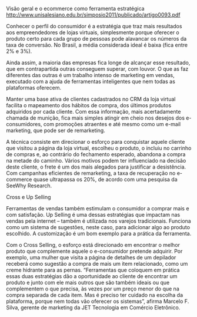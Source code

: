 Visão geral e o ecommerce como ferramenta estratégica
http://www.unisalesiano.edu.br/simposio2011/publicado/artigo0093.pdf




Conhecer o perfil do consumidor é a estratégia que traz mais resultados aos empreendedores de lojas virtuais, simplesmente porque oferecer o produto certo para cada grupo de pessoas pode alavancar os números da taxa de conversão. No Brasil, a média considerada ideal é baixa (fica entre 2% e 3%).

Ainda assim, a maioria das empresas fica longe de alcançar esse resultado, que em contrapartida outras conseguem superar, com louvor. O que as faz diferentes das outras é um trabalho intenso de marketing em vendas, executado com a ajuda de ferramentas inteligentes que nem todas as plataformas oferecem.

Manter uma base ativa de clientes cadastrados no CRM da loja virtual facilita o mapeamento dos hábitos de compra, dos últimos produtos adquiridos por cada cliente. Com essa informação, mais acertadamente chamada de munição, fica mais simples atingir em cheio nos desejos dos e-consumidores, com promoções atraentes e até mesmo como um e-mail marketing, que pode ser de remarketing.

A técnica consiste em direcionar o esforço para conquistar aquele cliente que visitou a página da loja virtual, escolheu o produto, o incluiu no carrinho de compras e, ao contrário do fechamento esperado, abandona a compra na metade do caminho. Vários motivos podem ter influenciado na decisão deste cliente, o frete é um dos mais alegados para justificar a desistência. Com campanhas eficientes de remarketing, a taxa de recuperação no e-commerce quase ultrapassa os 20%, de acordo com uma pesquisa da SeeWhy Research.

Cross e Up Selling


Ferramentas de vendas também estimulam o consumidor a comprar mais e com satisfação. Up Selling é uma dessas estratégias que impactam nas vendas pela internet – também é utilizada nos varejos tradicionais. Funciona como um sistema de sugestões, neste caso, para adicionar algo ao produto escolhido. A customização é um bom exemplo para a prática da ferramenta.

Com o Cross Selling, o esforço está direcionado em encontrar o melhor produto que complemente aquele o e-consumidor pretende adquirir. Por exemplo, uma mulher que visita a página de detalhes de um depilador receberá como sugestão a compra de mais um item relacionado, como um creme hidrante para as pernas. “Ferramentas que coloquem em prática essas duas estratégias dão a oportunidade ao cliente de encontrar um produto e junto com ele mais outros que são também ideais ou que complementem o que precisa, às vezes por um preço menor do que na compra separada de cada item. Mas é preciso ter cuidado na escolha da plataforma, porque nem todas vão oferecer os sistemas”, afirma Marcelo F. Silva, gerente de marketing da JET Tecnologia em Comércio Eletrônico.
